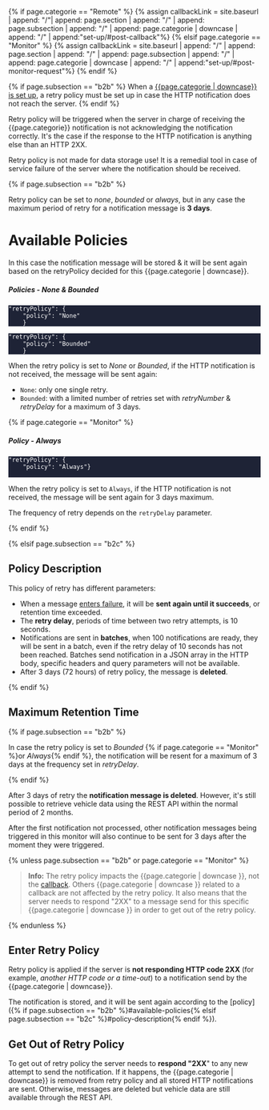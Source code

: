 <style>
.tile.is-child {
    background-color: #1E2336;
    color: white;
}
.tile.is-child .title {
    font-size: 1.3rem;
    color: #ff4238;
}
.tile.is-child em {
    font-size: .8rem
}
.notification code, .notification pre {
    background: transparent;
}
</style>

{% if page.categorie == "Remote" %}
    {% assign callbackLink = site.baseurl | append: "/"| append: page.section | append: "/" | append: page.subsection | append: "/" | append: page.categorie | downcase | append: "/" | append:"set-up/#post-callback"%}
{% elsif page.categorie == "Monitor" %}
    {% assign callbackLink = site.baseurl | append: "/" | append: page.section | append: "/" | append: page.subsection | append: "/" | append: page.categorie | downcase | append: "/" | append:"set-up/#post-monitor-request"%}
{% endif %}

{% if page.subsection == "b2b" %}
When a [{{page.categorie | downcase}} is set up]({{callbackLink}}), a retry policy must be set up in case the HTTP notification does not reach the server.
{% endif %}

Retry policy will be triggered when the server in charge of receiving the {{page.categorie}} notification is not acknowledging the notification correctly. It's the case if the response to the HTTP notification is anything else than an HTTP 2XX.

Retry policy is not made for data storage use! It is a remedial tool in case of service failure of the server where the notification should be received.

{% if page.subsection == "b2b" %}

Retry policy can be set to *none*, *bounded* or *always*, but in any case the maximum period of retry for a notification message is **3 days**. 

# Available Policies

In this case the notification message will be stored & it will be sent again based on the retryPolicy decided for this {{page.categorie | downcase}}.

##### Policies - None & Bounded

<div class="tile is-ancestor">
    <div class="tile is-parent">
        <article class="tile is-child HTTP notification">
            <div class="language-json"><pre class="highlight"><code><span class="nl">"retryPolicy"</span><span class="p">:</span><span class="w"> </span><span class="p">{</span><span class="w">
    </span><span class="nl">"policy"</span><span class="p">:</span><span class="w"> </span><span class="s2">"None"</span>
    <span class="p">}</span><span class="w">
</span></code></pre></div>
        </article>
    </div>
    <div class="tile is-parent">
        <article class="tile is-child HTTP notification">
            <div class="language-json"><pre class="highlight"><code><span class="nl">"retryPolicy"</span><span class="p">:</span><span class="w"> </span><span class="p">{</span><span class="w">
    </span><span class="nl">"policy"</span><span class="p">:</span><span class="w"> </span><span class="s2">"Bounded"</span>
    <span class="p">}</span><span class="w">
</span></code></pre></div>
        </article>
    </div>
</div>


When the retry policy is set to *None* or *Bounded*, if the HTTP notification is not received, the message will be sent again:
- `None`: only one single retry.
- `Bounded`: with a limited number of retries set with *retryNumber* & *retryDelay* for a maximum of 3 days.

{% if page.categorie == "Monitor" %}

##### Policy - Always

<div class="tile is-ancestor">
    <div class="tile is-parent">
        <article class="tile is-child HTTP notification">
            <div class="language-json"><pre class="highlight"><code><span class="nl">"retryPolicy"</span><span class="p">:</span><span class="w"> </span><span class="p">{</span><span class="w">
    </span><span class="nl">"policy"</span><span class="p">:</span><span class="w"> </span><span class="s2">"Always"</span><span class="p">}<span class="w">
    </span>
</span></code></pre></div>
        </article>
    </div>
</div>


When the retry policy is set to `Always`, if the HTTP notification is not received, the message will be sent again for 3 days maximum.

The frequency of retry depends on the `retryDelay` parameter.

{% endif %}

{% elsif page.subsection == "b2c" %}

## Policy Description

This policy of retry has different parameters:
- When a message [enters failure](#enter-retry-policy), it will be **sent again until it succeeds**, or retention time exceeded.
- The **retry delay**, periods of time between two retry attempts, is 10 seconds.
- Notifications are sent in **batches**, when 100 notifications are ready, they will be sent in a batch, even if the retry delay of 10 seconds has not been reached. Batches send notification in a JSON array in the HTTP body, specific headers and query parameters will not be available.
- After 3 days (72 hours) of retry policy, the message is **deleted**.

{% endif %}

## Maximum Retention Time

{% if page.subsection == "b2b" %}

In case the retry policy is set to *Bounded* {% if page.categorie == "Monitor" %}or *Always*{% endif %}, the notification will be resent for a maximum of 3 days at the frequency set in *retryDelay*.

{% endif %}

After 3 days of retry the **notification message is deleted**. However, it's still possible to retrieve vehicle data using the REST API within the normal period of 2 months.

After the first notification not processed, other notification messages being triggered in this monitor will also continue to be sent for 3 days after the moment they were triggered.

{% unless page.subsection == "b2b" or page.categorie == "Monitor" %}

> **Info:** The retry policy impacts the {{page.categorie | downcase }}, not the [callback]({{callbackLink}}). Others {{page.categorie | downcase }} related to a callback are not affected by the retry policy. 
It also means that the server needs to respond "2XX" to a message send for this specific {{page.categorie | downcase }} in order to get out of the retry policy.

{% endunless %}

## Enter Retry Policy

Retry policy is applied if the server is **not responding HTTP code 2XX** (for example, *another HTTP code or a time-out*) to a notification send by the {{page.categorie | downcase}}. 

The notification is stored, and it will be sent again according to the [policy]({% if page.subsection == "b2b" %}#available-policies{% elsif page.subsection == "b2c" %}#policy-description{% endif %}).

## Get Out of Retry Policy

To get out of retry policy the server needs to **respond "2XX**" to any new attempt to send the notification. If it happens, the {{page.categorie | downcase}} is removed from retry policy and all stored HTTP notifications are sent. Otherwise, messages are deleted but vehicle data are still available through the REST API.
